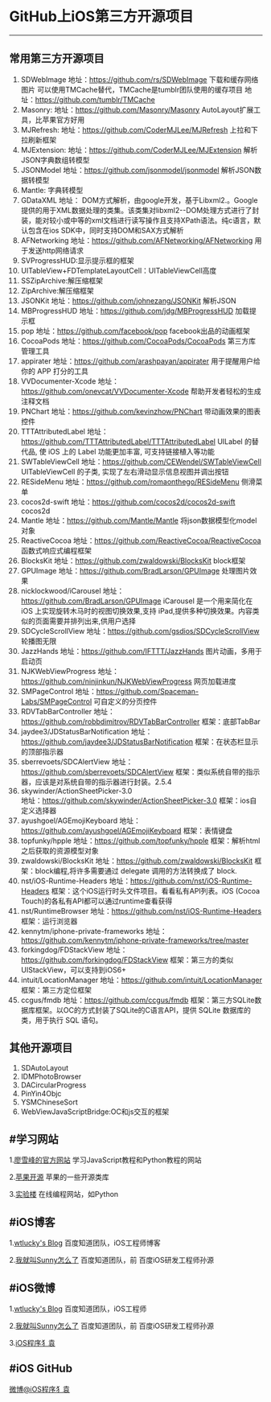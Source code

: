 # GitHub上iOS第三方开源项目
---- 
## 常用第三方开源项目
1.  SDWebImage
地址：https://github.com/rs/SDWebImage
下载和缓存网络图片
可以使用TMCache替代，TMCache是tumblr团队使用的缓存项目
地址：https://github.com/tumblr/TMCache
2.  Masonry:
地址：https://github.com/Masonry/Masonry
AutoLayout扩展工具，比苹果官方好用
3.  MJRefresh:
地址：https://github.com/CoderMJLee/MJRefresh
上拉和下拉刷新框架
4.  MJExtension:
地址：https://github.com/CoderMJLee/MJExtension
解析JSON字典数组转模型
5.  JSONModel
地址：https://github.com/jsonmodel/jsonmodel
解析JSON数据转模型
6.  Mantle: 字典转模型
7.  GDataXML
地址：
DOM方式解析，由google开发，基于Libxml2.。Google提供的用于XML数据处理的类集。该类集对libxml2--DOM处理方式进行了封装，能对较小或中等的xml文档进行读写操作且支持XPath语法。纯c语言，默认包含在ios SDK中，同时支持DOM和SAX方式解析
8.  AFNetworking
地址：https://github.com/AFNetworking/AFNetworking
用于发送http网络请求
9.  SVProgressHUD:显示提示框的框架
10. UITableView+FDTemplateLayoutCell：UITableViewCell高度
11. SSZipArchive:解压缩框架
12. ZipArchive:解压缩框架
13. JSONKit
地址：https://github.com/johnezang/JSONKit
解析JSON
14. MBProgressHUD
地址：https://github.com/jdg/MBProgressHUD
加载提示框
15. pop
地址：https://github.com/facebook/pop
facebook出品的动画框架
16. CocoaPods
地址：https://github.com/CocoaPods/CocoaPods
第三方库管理工具
17. appirater
地址：https://github.com/arashpayan/appirater
用于提醒用户给你的 APP 打分的工具
18. VVDocumenter-Xcode
地址：https://github.com/onevcat/VVDocumenter-Xcode
帮助开发者轻松的生成注释文档
19. PNChart
地址：https://github.com/kevinzhow/PNChart
带动画效果的图表控件
20. TTTAttributedLabel
地址：https://github.com/TTTAttributedLabel/TTTAttributedLabel
UILabel 的替代品, 使 iOS 上的 Label 功能更加丰富, 可支持链接植入等功能
21. SWTableViewCell
地址：https://github.com/CEWendel/SWTableViewCell
UITableViewCell 的子类, 实现了左右滑动显示信息视图并调出按钮
22. RESideMenu
地址：https://github.com/romaonthego/RESideMenu
侧滑菜单
23. cocos2d-swift
地址：https://github.com/cocos2d/cocos2d-swift
cocos2d
24. Mantle
地址：https://github.com/Mantle/Mantle
将json数据模型化model对象
25. ReactiveCocoa
地址：https://github.com/ReactiveCocoa/ReactiveCocoa
函数式响应式编程框架
26. BlocksKit
地址：https://github.com/zwaldowski/BlocksKit
block框架
27. GPUImage
 地址：https://github.com/BradLarson/GPUImage
处理图片效果
28. nicklockwood/iCarousel
地址：https://github.com/BradLarson/GPUImage
iCarousel 是一个用来简化在 iOS 上实现旋转木马时的视图切换效果,支持 iPad,提供多种切换效果。内容类似的页面需要并排列出来,供用户选择
29. SDCycleScrollView
地址：https://github.com/gsdios/SDCycleScrollView
轮播图无限
30. JazzHands
地址：https://github.com/IFTTT/JazzHands
图片动画，多用于启动页
31. NJKWebViewProgress
地址：https://github.com/ninjinkun/NJKWebViewProgress
网页加载进度
32. SMPageControl
地址：https://github.com/Spaceman-Labs/SMPageControl
可自定义的分页控件
33. RDVTabBarController
地址：https://github.com/robbdimitrov/RDVTabBarController
框架：底部TabBar
34. jaydee3/JDStatusBarNotification
地址：https://github.com/jaydee3/JDStatusBarNotification
框架：在状态栏显示的顶部指示器
35. sberrevoets/SDCAlertView
地址：https://github.com/sberrevoets/SDCAlertView
框架：类似系统自带的指示器，应该是对系统自带的指示器进行封装。2.5.4
36. skywinder/ActionSheetPicker-3.0  
	地址：https://github.com/skywinder/ActionSheetPicker-3.0
框架：ios自定义选择器
37. ayushgoel/AGEmojiKeyboard
地址：https://github.com/ayushgoel/AGEmojiKeyboard
框架：表情键盘
38. topfunky/hpple
地址：https://github.com/topfunky/hpple
框架：解析html之后获取的资源模型对象
39. zwaldowski/BlocksKit
地址：https://github.com/zwaldowski/BlocksKit
框架：block编程,将许多需要通过 delegate 调用的方法转换成了 block.
40. nst/iOS-Runtime-Headers
地址：https://github.com/nst/iOS-Runtime-Headers
框架：这个iOS运行时头文件项目。看看私有API列表。iOS (Cocoa Touch)的各私有API都可以通过runtime查看获得
41. nst/RuntimeBrowser
地址：https://github.com/nst/iOS-Runtime-Headers
框架：运行浏览器
42. kennytm/iphone-private-frameworks
地址：https://github.com/kennytm/iphone-private-frameworks/tree/master
43. forkingdog/FDStackView 
地址：https://github.com/forkingdog/FDStackView
框架：第三方的类似UIStackView，可以支持到iOS6+
44. intuit/LocationManager 
地址：https://github.com/intuit/LocationManager
框架：第三方定位框架
45. ccgus/fmdb
地址：https://github.com/ccgus/fmdb
框架：第三方SQLite数据库框架。以OC的方式封装了SQLite的C语言API，提供 SQLite 数据库的类，用于执行 SQL 语句。


## 其他开源项目
1.  SDAutoLayout
2.  IDMPhotoBrowser
3.  DACircularProgress
4.  PinYin4Objc
6.  YSMChineseSort
8.  WebViewJavaScriptBridge:OC和js交互的框架


#学习网站
---- 
1.[廖雪峰的官方网站](http://www.liaoxuefeng.com/) 学习JavaScript教程和Python教程的网站

2.[苹果开源](http://opensource.apple.com/) 苹果的一些开源类库

3.[实验楼](https://www.shiyanlou.com/) 在线编程网站，如Python



#iOS博客
---- 
1.[wtlucky's Blog](http://blog.wtlucky.com/) 百度知道团队，iOS工程师博客

2.[我就叫Sunny怎么了](http://blog.sunnyxx.com/) 百度知道团队，前 百度iOS研发工程师孙源 

#iOS微博
---- 
1.[wtlucky's Blog](http://weibo.com/wtlucky) 百度知道团队，iOS工程师

2.[我就叫Sunny怎么了](http://weibo.com/p/1005051364395395) 百度知道团队，前 百度iOS研发工程师孙源 

3.[iOS程序犭袁](http://weibo.com/luohanchenyilong) 

#iOS GitHub
----
[微博@iOS程序犭袁](https://github.com/ChenYilong) 